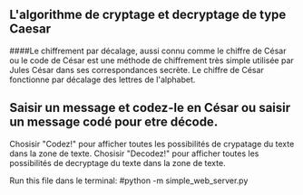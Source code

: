 ## L'algorithme de cryptage et decryptage de type Caesar

####Le chiffrement par décalage, aussi connu comme le chiffre de César ou le code de César est une méthode de chiffrement très simple utilisée par Jules César dans ses correspondances secrète. Le chiffre de César fonctionne par décalage des lettres de l'alphabet.

## Saisir un message et codez-le en César ou saisir un message codé pour etre décode.

Chosisir "Codez!" pour afficher toutes les possibilités de crypatage du texte dans la zone de texte.
Chosisir "Decodez!" pour afficher toutes les possibilités de decryptage du texte dans la zone de texte.


Run this file dans le terminal:
 #python -m simple_web_server.py
